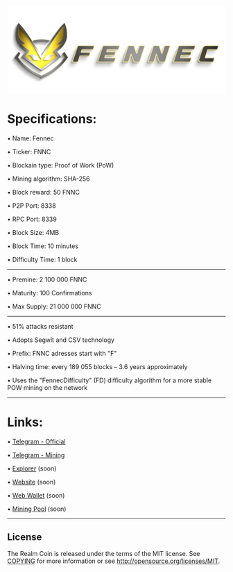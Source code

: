 ![](share/pixmaps/splashscreen_white_1024.png)


Specifications:
==================

• Name:               Fennec

• Ticker:             FNNC

• Blockain type:      Proof of Work (PoW)

• Mining algorithm:   SHA-256

• Block reward:       50 FNNC

• P2P Port:           8338

• RPC Port:           8339

• Block Size:         4MB

• Block Time:         10 minutes

• Difficulty Time:    1 block

---





• Premine:          2 100 000 FNNC

• Maturity:         100 Confirmations  

• Max Supply:       21 000 000 FNNC

---

• 51% attacks resistant

• Adopts Segwit and CSV technology

• Prefix: FNNC adresses start with "F"  

• Halving time: every 189 055 blocks – 3.6 years approximately

• Uses the "FennecDifficulty" (FD) difficulty algorithm for a more stable POW mining on the network


---

Links:
==================

• [Telegram - Official](https://t.me/FennecPortal)

• [Telegram - Mining](https://t.me/FennecMiningPortal)

• [Explorer](/) (soon)

• [Website](https://fennecblockchain.com/) (soon)

• [Web Wallet](https://fennecwallet.com) (soon)

• [Mining Pool](https://mine.fennecblockchain.com) (soon)


---

License
-------

The Realm Coin is released under the terms of the MIT license. See [COPYING](COPYING) for more
information or see http://opensource.org/licenses/MIT.
